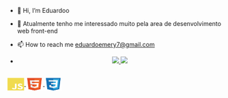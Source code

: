 - 👋 Hi, I’m Eduardoo
- 👀    Atualmente tenho me interessado muito pela  area de desenvolvimento web front-end
- 📫 How to reach me  eduardoemery7@gmail.com
- <div align="center">


  <a href="https://github.com/Eduemery">
 
  <img height="180em" src="https://github-readme-stats.vercel.app/api?username=Eduemery&show_icons=true&theme=dracula&include_all_commits=true&count_private=true"/>

  <img height="180em" src="https://github-readme-stats.vercel.app/api/top-langs/?username=Eduemery&layout=compact&langs_count=7&theme=dracula"/>

</div>
   <div style="display: inline_block"><br>

<img align="center" alt="Rafa-Js" height="30" width="40" src="https://raw.githubusercontent.com/devicons/devicon/master/icons/javascript/javascript-plain.svg">
<img align="center" alt="Rafa-HTML" height="30" width="40" src="https://raw.githubusercontent.com/devicons/devicon/master/icons/html5/html5-original.svg">

<img align="center" alt="Rafa-CSS" height="30" width="40" src="https://raw.githubusercontent.com/devicons/devicon/master/icons/css3/css3-original.svg">

</div>

<!---
Eduemery/Eduemery is a ✨ special ✨ repository because its `README.md` (this file) appears on your GitHub profile.
You can click the Preview link to take a look at your changes.
--->
